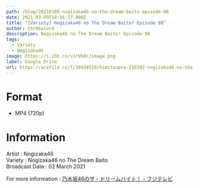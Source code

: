 ```yaml
---
path: /blog/20210309-nogizaka46-no-the-dream-baito-episode-98
date: 2021-03-09T18:56:17.808Z
title: "[Variety] Nogizaka46 no The Dream Baito! Episode 98"
author: Chr0balord
description: Nogizaka46 no The Dream Baito! Episode 98
tags:
  - Variety
  - Nogizaka46
image: https://i.ibb.co/vJrVk0c/image.png
label: Google Drive
url: https://acefile.co/f/38934510/himitsupro-210302-nogizaka46-no-the-dream-baito-episode-98-mp4
---
```

# Format

* MP4 (720p)

# Information

Artist : Nogizaka46\
Variety : Nogizaka46 no The Dream Baito\
Broadcast Date : 02 March 2021

For more information : [乃木坂46のザ・ドリームバイト！ - フジテレビ ](https://www.fujitv.co.jp/nogi46dreambaito/)